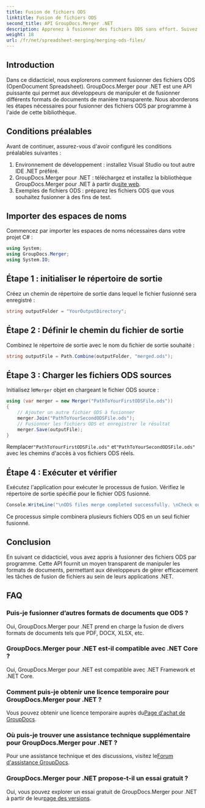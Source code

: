 ```yaml
---
title: Fusion de fichiers ODS
linktitle: Fusion de fichiers ODS
second_title: API GroupDocs.Merger .NET
description: Apprenez à fusionner des fichiers ODS sans effort. Suivez notre guide étape par étape pour une manipulation transparente des documents.
weight: 18
url: /fr/net/spreadsheet-merging/merging-ods-files/
---
```

## Introduction
Dans ce didacticiel, nous explorerons comment fusionner des fichiers ODS (OpenDocument Spreadsheet). GroupDocs.Merger pour .NET est une API puissante qui permet aux développeurs de manipuler et de fusionner différents formats de documents de manière transparente. Nous aborderons les étapes nécessaires pour fusionner des fichiers ODS par programme à l'aide de cette bibliothèque.
## Conditions préalables
Avant de continuer, assurez-vous d'avoir configuré les conditions préalables suivantes :
1. Environnement de développement : installez Visual Studio ou tout autre IDE .NET préféré.
2.  GroupDocs.Merger pour .NET : téléchargez et installez la bibliothèque GroupDocs.Merger pour .NET à partir du[site web](https://releases.groupdocs.com/merger/net/).
3. Exemples de fichiers ODS : préparez les fichiers ODS que vous souhaitez fusionner à des fins de test.

## Importer des espaces de noms
Commencez par importer les espaces de noms nécessaires dans votre projet C# :
```csharp
using System; 
using GroupDocs.Merger;
using System.IO;
```
## Étape 1 : initialiser le répertoire de sortie
Créez un chemin de répertoire de sortie dans lequel le fichier fusionné sera enregistré :
```csharp
string outputFolder = "YourOutputDirectory";
```
## Étape 2 : Définir le chemin du fichier de sortie
Combinez le répertoire de sortie avec le nom du fichier de sortie souhaité :
```csharp
string outputFile = Path.Combine(outputFolder, "merged.ods");
```
## Étape 3 : Charger les fichiers ODS sources
 Initialisez le`Merger` objet en chargeant le fichier ODS source :
```csharp
using (var merger = new Merger("PathToYourFirstODSFile.ods"))
{
    // Ajouter un autre fichier ODS à fusionner
    merger.Join("PathToYourSecondODSFile.ods");
    // Fusionner les fichiers ODS et enregistrer le résultat
    merger.Save(outputFile);
}
```
 Remplacer`"PathToYourFirstODSFile.ods"` et`"PathToYourSecondODSFile.ods"` avec les chemins d'accès à vos fichiers ODS réels.
## Étape 4 : Exécuter et vérifier
Exécutez l'application pour exécuter le processus de fusion. Vérifiez le répertoire de sortie spécifié pour le fichier ODS fusionné.
```csharp
Console.WriteLine("\nODS files merge completed successfully. \nCheck output in {0}", outputFolder);
```
Ce processus simple combinera plusieurs fichiers ODS en un seul fichier fusionné.

## Conclusion
En suivant ce didacticiel, vous avez appris à fusionner des fichiers ODS par programme. Cette API fournit un moyen transparent de manipuler les formats de documents, permettant aux développeurs de gérer efficacement les tâches de fusion de fichiers au sein de leurs applications .NET.

## FAQ
### Puis-je fusionner d’autres formats de documents que ODS ?
Oui, GroupDocs.Merger pour .NET prend en charge la fusion de divers formats de documents tels que PDF, DOCX, XLSX, etc.
### GroupDocs.Merger pour .NET est-il compatible avec .NET Core ?
Oui, GroupDocs.Merger pour .NET est compatible avec .NET Framework et .NET Core.
### Comment puis-je obtenir une licence temporaire pour GroupDocs.Merger pour .NET ?
 Vous pouvez obtenir une licence temporaire auprès du[Page d'achat de GroupDocs](https://purchase.groupdocs.com/temporary-license/).
### Où puis-je trouver une assistance technique supplémentaire pour GroupDocs.Merger pour .NET ?
 Pour une assistance technique et des discussions, visitez le[Forum d'assistance GroupDocs](https://forum.groupdocs.com/c/merger/32).
### GroupDocs.Merger pour .NET propose-t-il un essai gratuit ?
 Oui, vous pouvez explorer un essai gratuit de GroupDocs.Merger pour .NET à partir de leur[page des versions](https://releases.groupdocs.com/).